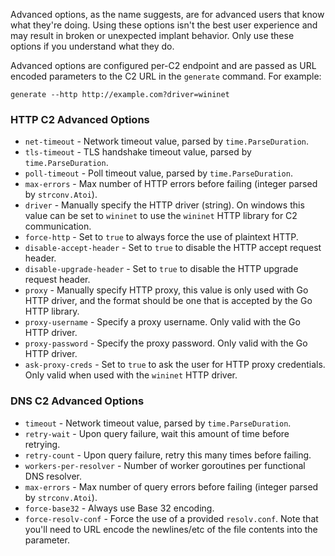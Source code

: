 Advanced options, as the name suggests, are for advanced users that know what they're doing. Using these options isn't the best user experience and may result in broken or unexpected implant behavior. Only use these options if you understand what they do.

Advanced options are configured per-C2 endpoint and are passed as URL encoded parameters to the C2 URL in the `generate` command. For example:

```
generate --http http://example.com?driver=wininet
```

### HTTP C2 Advanced Options

* `net-timeout` - Network timeout value, parsed by `time.ParseDuration`.
* `tls-timeout` - TLS handshake timeout value, parsed by `time.ParseDuration`.
* `poll-timeout` - Poll timeout value, parsed by `time.ParseDuration`.
* `max-errors` - Max number of HTTP errors before failing (integer parsed by `strconv.Atoi`).
* `driver` - Manually specify the HTTP driver (string). On windows this value can be set to `wininet` to use the `wininet` HTTP library for C2 communication.
* `force-http` - Set to `true` to always force the use of plaintext HTTP.
* `disable-accept-header` - Set to `true` to disable the HTTP accept request header.
* `disable-upgrade-header` - Set to `true` to disable the HTTP upgrade request header.
* `proxy` - Manually specify HTTP proxy, this value is only used with Go HTTP driver, and the format should be one that is accepted by the Go HTTP library.
* `proxy-username` - Specify a proxy username. Only valid with the Go HTTP driver.
* `proxy-password` - Specify the proxy password. Only valid with the Go HTTP driver.
* `ask-proxy-creds` - Set to `true` to ask the user for HTTP proxy credentials. Only valid when used with the `wininet` HTTP driver.

### DNS C2 Advanced Options

* `timeout` - Network timeout value, parsed by `time.ParseDuration`.
* `retry-wait` - Upon query failure, wait this amount of time before retrying.
* `retry-count` - Upon query failure, retry this many times before failing.
* `workers-per-resolver` - Number of worker goroutines per functional DNS resolver.
* `max-errors` - Max number of query errors before failing (integer parsed by `strconv.Atoi`).
* `force-base32` - Always use Base 32 encoding.
* `force-resolv-conf` - Force the use of a provided `resolv.conf`. Note that you'll need to URL encode the newlines/etc of the file contents into the parameter.
